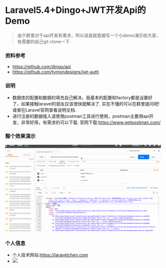 # Laravel5.4+Dingo+JWT开发Api的Demo
> 由于群里对于api开发有需求，所以说我就直接写一个小demo演示给大家，有需要的自己git clone一下.

### 资料参考
- https://github.com/dingo/api
- https://github.com/tymondesigns/jwt-auth
### 说明
- 数据库的配置和数据的填充自己解决，我基本的配置和factory都是设置好了，如果接触laravel的朋友应该很快就解决了.
实在不懂的可以在群里提问吧!或者在Laravel官网查看说明文档.
- 进行注册的数据插入请使用postman工具进行使用，postman主要用api开发，非常好用，有需求的可以下载. 官网下载:https://www.getpostman.com/

### 整个效果演示
![](https://github.com/LaravelChen/laravel-api-demo/raw/master/images/record.gif)

### 个人信息
- 个人技术网站:https://laravelchen.com
- ![](https://photo.laravelchen.cn/qqqqqun.png=300x300)


